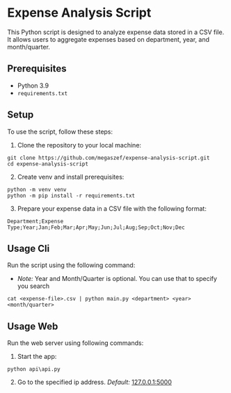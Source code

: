 # Expense Analysis Script

This Python script is designed to analyze expense data stored in a CSV file. It allows users to aggregate expenses based on department, year, and month/quarter.

## Prerequisites

- Python 3.9
- `requirements.txt`

## Setup

To use the script, follow these steps:

1. Clone the repository to your local machine:
```
git clone https://github.com/megaszef/expense-analysis-script.git
cd expense-analysis-script
```

2. Create venv and install prerequisites:
``` 
python -m venv venv
python -m pip install -r requirements.txt
```

3. Prepare your expense data in a CSV file with the following format:
``` 
Department;Expense Type;Year;Jan;Feb;Mar;Apr;May;Jun;Jul;Aug;Sep;Oct;Nov;Dec
```

## Usage Cli

Run the script using the following command:

- *Note:* Year and Month/Quarter is optional. You can use that to specify you search
```
cat <expense-file>.csv | python main.py <department> <year> <month/quarter>
```

## Usage Web

Run the web server using following commands:

1. Start the app:
``` 
python api\api.py
```

2. Go to the specified ip address.
*Default:* [127.0.0.1:5000](http://127.0.0.1:5000/)
